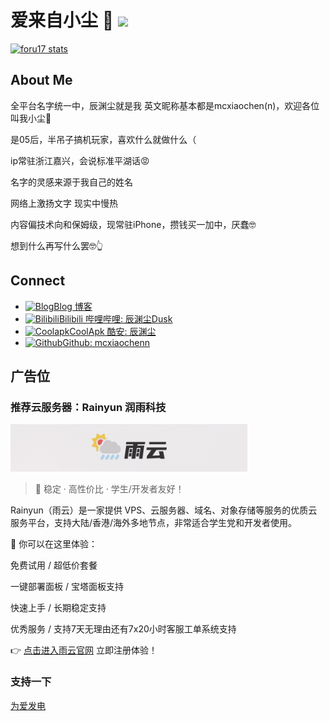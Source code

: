 # 爱来自小尘 👋 ![](https://komarev.com/ghpvc/?username=mcxiaochenne&color=blue&style=flat-square)

[![foru17 stats](https://github-readme-stats.vercel.app/api?username=mcxiaochenn&theme=dark&show_icons=true)](https://github.com/mcxiaochenn)

## About Me

全平台名字统一中，辰渊尘就是我 英文昵称基本都是mcxiaochen(n)，欢迎各位叫我小尘🥰

是05后，半吊子搞机玩家，喜欢什么就做什么（

ip常驻浙江嘉兴，会说标准平湖话😡

名字的灵感来源于我自己的姓名

网络上激扬文字 现实中慢热

内容偏技术向和保姆级，现常驻iPhone，攒钱买一加中，厌蠢🤓

想到什么再写什么罢🤓👆

## Connect

- [![Blog](https://raw.githubusercontent.com/mcxiaochenn/mcxiaochenn/refs/heads/main/images/logo/blog.svg)](https://mcxiaochen.top/)[Blog 博客](https://mcxiaochen.top/)
- [![Bilibili](https://raw.githubusercontent.com/mcxiaochenn/mcxiaochenn/refs/heads/main/images/logo/bilibili.svg)](https://space.bilibili.com/123757127)[Bilibili 哔哩哔哩: 辰渊尘Dusk](https://space.bilibili.com/123757127)
- [![Coolapk](https://raw.githubusercontent.com/mcxiaochenn/mcxiaochenn/refs/heads/main/images/logo/coolapk.svg)](https://www.coolapk.com/u/21508887)[CoolApk 酷安: 辰渊尘](https://www.coolapk.com/u/21508887)
- [![Github](https://raw.githubusercontent.com/mcxiaochenn/mcxiaochenn/refs/heads/main/images/logo/github.svg)](https://github.com/mcxiaochenn)[Github: mcxiaochenn](https://github.com/mcxiaochenn)

## 广告位

### 推荐云服务器：Rainyun 润雨科技

[![雨云](images/logo/yuyun.png)](https://www.rainyun.com/NzUwOTc0_)

> 🚀 稳定 · 高性价比 · 学生/开发者友好！

Rainyun（雨云）是一家提供 VPS、云服务器、域名、对象存储等服务的优质云服务平台，支持大陆/香港/海外多地节点，非常适合学生党和开发者使用。

🌟 你可以在这里体验：

免费试用 / 超低价套餐

一键部署面板 / 宝塔面板支持

快速上手 / 长期稳定支持

优秀服务 / 支持7天无理由还有7x20小时客服工单系统支持

👉 [点击进入雨云官网](https://www.rainyun.com/NzUwOTc0_) 立即注册体验！

### 支持一下
[为爱发电](https://oki.mcxiaochen.top/guide/zanzhu.html)
